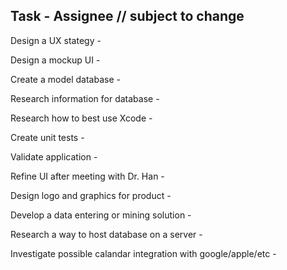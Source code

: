 **Task - Assignee** // subject to change
------------------------------

Design a UX stategy - 

Design a mockup UI - 

Create a model database - 

Research information for database - 

Research how to best use Xcode - 

Create unit tests - 

Validate application - 

Refine UI after meeting with Dr. Han - 

Design logo and graphics for product - 

Develop a data entering or mining solution - 

Research a way to host database on a server - 

Investigate possible calandar integration with google/apple/etc - 

